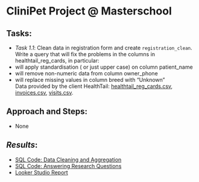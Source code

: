 # CliniPet Project @ Masterschool

## **Tasks**:
- *Task 1.1*: Clean data in registration form and create `registration_clean`.
Write a query that will fix the problems in the columns in healthtail_reg_cards, in particular: 
 - will apply standardisation ( or just upper case)  on column patient_name
 - will remove non-numeric data from column owner_phone
 - will replace missing values in column breed with “Unknown”  
Data provided by the client HealthTail: [healthtail_reg_cards.csv](https://github.com/armandaslid/clinipet_project/blob/main/project_files/healthtail_reg_cards.csv), [invoices.csv](https://github.com/armandaslid/clinipet_project/blob/main/project_files/invoices.csv), [visits.csv](https://github.com/armandaslid/clinipet_project/blob/main/project_files/visits.csv).

## **Approach and Steps**:
- None


## *Results*:
- [SQL Code: Data Cleaning and Aggregation](404)
- [SQL Code: Answering Research Questions](404)
- [Looker Studio Report](404)
